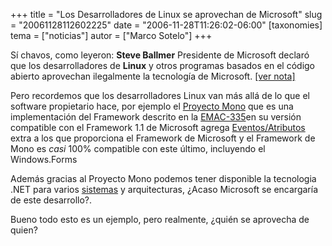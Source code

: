 +++
title = "Los Desarrolladores de Linux se aprovechan de Microsoft"
slug = "20061128112602225"
date = "2006-11-28T11:26:02-06:00"
[taxonomies]
tema = ["noticias"]
autor = ["Marco Sotelo"]
+++

Sí chavos, como leyeron: **Steve Ballmer** Presidente de Microsoft
declaró que los desarrolladores de **Linux** y otros programas basados
en el código abierto aprovechan ilegalmente la tecnología de Microsoft.
[\[ver nota\]](http://www.diarioti.com/gate/n.php?id=12831)

Pero recordemos que los desarrolladores Linux van más allá de lo que el
software propietario hace, por ejemplo el [Proyecto
Mono](http://es.wikipedia.org/wiki/Proyecto_Mono) que es una
implementación del Framework descrito en la
[EMAC-335](http://www.ecma-international.org/publications/standards/Ecma-335.htm)en
su versión compatible con el Framework 1.1 de Microsoft agrega
[Eventos/Atributos](http://www.mono-project.com/Class_Status) extra a
los que proporciona el Framework de Microsoft y el Framework de Mono es
*casi* 100% compatible con este último, incluyendo el Windows.Forms

Además gracias al Proyecto Mono podemos tener disponible la tecnologia
.NET para varios [sistemas](http://www.mono-project.com/Mono:Runtime) y
arquitecturas, ¿Acaso Microsoft se encargaría de este desarrollo?.

Bueno todo esto es un ejemplo, pero realmente, ¿quién se aprovecha de
quien?
